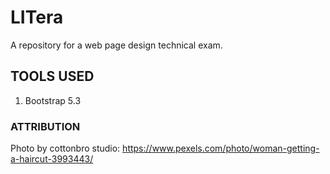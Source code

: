 # LITera
A repository for a web page design technical exam.

## TOOLS USED
1. Bootstrap 5.3

### ATTRIBUTION
Photo by cottonbro studio: https://www.pexels.com/photo/woman-getting-a-haircut-3993443/